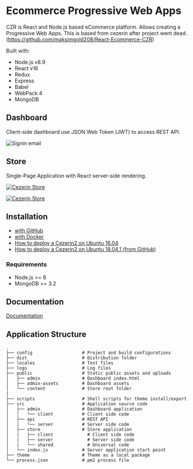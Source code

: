 # Ecommerce Progressive Web Apps

CZR is React and Node.js based eCommerce platform. Allows creating a Progressive Web Apps. This is based from cezerin after project went dead. (https://github.com/maksimgold208/React-Ecommerce-CZR)

Built with:
* Node.js v8.9
* React v16
* Redux
* Express
* Babel
* WebPack 4
* MongoDB

## Dashboard
Client-side dashboard use JSON Web Token (JWT) to access REST API.

![Signin email](https://cezerin.com/assets/images/cezerin-signin-email.png)

## Store
Single-Page Application with React server-side rendering.

[![Cezerin Store](https://cezerin.com/assets/images/cezerin-mobile-product.png)](https://store.cezerin.com)

[![Cezerin Store](https://cezerin.com/assets/images/cezerin-mobile-order-summary.png)](https://store.cezerin.com)

## Installation

- [with GitHub](https://github.com/maksimgold208/React-Ecommerce-CZR/blob/master/docs/getting-started.md)
- [with Docker](https://github.com/maksimgold208/React-Ecommerce-CZR/docs/getting-started-docker.md)
- [How to deploy a Cezerin2 on Ubuntu 16.04](https://github.com/maksimgold208/React-Ecommerce-CZR/blob/master/docs/how-to-deploy-a-cezerin2-on-ubuntu-16-04.md)
- [How to deploy a Cezerin2 on Ubuntu 18.04.1 (from GitHub)](https://github.com/maksimgold208/React-Ecommerce-CZR//blob/master/docs/how-to-deploy-a-cezerin2-on-ubuntu-18-04-1-github.md)

### Requirements
* Node.js >= 8
* MongoDB >= 3.2


## Documentation

[Documentation](https://github.com/maksimgold208/React-Ecommerce-CZR/tree/master/docs)


## Application Structure

```
.
├── config                   # Project and build configurations
├── dist                     # Distribution folder
├── locales                  # Text files
├── logs                     # Log files
├── public                   # Static public assets and uploads
│   ├── admin                # Dashboard index.html
│   ├── admin-assets         # Dashboard assets
│   └── content              # Store root folder
|
├── scripts                  # Shell scripts for theme install/export
├── src                      # Application source code
│   ├── admin                # Dashboard application
│   │   └── client           # Client side code
│   ├── api                  # REST API
│   │   └── server           # Server side code
│   ├── store                # Store application
│   |   ├── client             # Client side code
│   |   ├── server             # Server side code
│   |   └── shared             # Universal code
│   └── index.js             # Server application start point
├── theme                    # Theme as a local package
└── process.json             # pm2 process file
```

